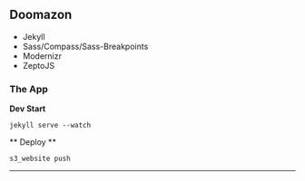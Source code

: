 ## Doomazon

- Jekyll
- Sass/Compass/Sass-Breakpoints
- Modernizr
- ZeptoJS


### The App

**Dev Start**

`jekyll serve --watch`

** Deploy **

`s3_website push`

- - -

